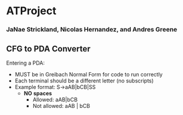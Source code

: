 # ATProject
### JaNae Strickland, Nicolas Hernandez, and Andres Greene

## CFG to PDA Converter

Entering a PDA:
* MUST be in Greibach Normal Form for code to run correctly
* Each terminal should be a different letter (no subscripts)
* Example format: S->aAB|bCB|SS
    * __NO__ __spaces__
        * Allowed: aAB|bCB
        * Not allowed: aAB | bCB